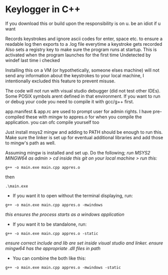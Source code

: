 # Keylogger in C++

If you download this or build upon the responsibility is on u. be an idiot if u want


Records keystrokes and ignore ascii codes for enter, space etc. to ensure a readable log then exports to a .log file everytime a keystroke gets recorded
Also sets a registry key to make sure the program runs at startup. This is activated when the program launches for the first time
Undetected by windef last time i checked

Installing this on a VM (or hypothetically, someone elses machine) will not send any information about the keystrokes to your local machine, I intentionally excluded this feature to prevent misuse.


The code will not run with visual studio debugger (did not test other IDEs). Some POSIX symbols arent defined in that environment. If you want to run or debug your code you need to compile it with gcc/g++ first.

app.manifest & app.rc are used to prompt user for admin rights. I have pre-compiled these with mingw to appres.o for when you compile the application. you can ofc compile yourself too

Just install msys2 mingw and adding to PATH should be enough to run this. Make sure the linker is set up for eventual additional libraries and add those to mingw's path as well.

Assuming mingw is installed and set up. Do the following; _run MSYS2 MINGW64 as admin > cd inside this git on your local machine > run this:_
```
g++ -o main.exe main.cpp appres.o
```
then
```
.\main.exe
```
- If you want it to open without the terminal displaying, run:
```
g++ -o main.exe main.cpp appres.o -mwindows
```
_this ensures the process starts as a windows application_

- If you want it to be standalone, run:
```
g++ -o main.exe main.cpp appres.o -static
```
_ensure correct include and lib are set inside visual studio and linker. ensure mingw64 has the appropriate .dll files in path_

- You can combine the both like this:
```
g++ -o main.exe main.cpp appres.o -mwindows -static
```